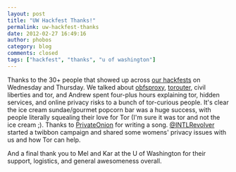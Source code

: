 ```yaml
---
layout: post
title: "UW Hackfest Thanks!"
permalink: uw-hackfest-thanks
date: 2012-02-27 16:49:16
author: phobos
category: blog
comments: closed
tags: ["hackfest", "thanks", "u of washington"]
---
```


Thanks to the 30+ people that showed up across [our hackfests](https://blog.torproject.org/blog/university-washington-open-hackfest) on Wednesday and Thursday. We talked about [obfsproxy](https://www.torproject.org/projects/obfsproxy.html.en), [torouter](https://trac.torproject.org/projects/tor/wiki/doc/Torouter), civil liberties and tor, and Andrew spent four-plus hours explaining tor, hidden services, and online privacy risks to a bunch of tor-curious people. It's clear the ice cream sundae/gourmet popcorn bar was a huge success, with people literally squealing their love for Tor (I'm sure it was tor and not the ice cream ;). Thanks to [PrivateOnion](https://www.youtube.com/watch?v=288BaXwK8dY) for writing a song. [@INTLRevolver](https://twitter.com/#!/INTLRevolver) started a twibbon campaign and shared some womens' privacy issues with us and how Tor can help.

And a final thank you to Mel and Kar at the U of Washington for their support, logistics, and general awesomeness overall.
